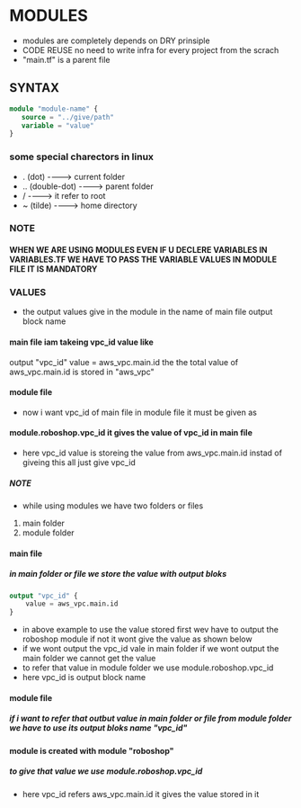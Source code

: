 # MODULES
* modules are completely depends on DRY prinsiple
* CODE REUSE no need to write infra for every project from the scrach
* "main.tf" is a parent file 
## SYNTAX
```terraform
module "module-name" {
   source = "../give/path"
   variable = "value"
}
```
### some special charectors in linux
* . (dot)         ----> current folder
* .. (double-dot) ----> parent folder
* /               ----> it refer to root
* ~ (tilde)       ----> home directory 

### NOTE
#### WHEN WE ARE USING MODULES EVEN IF U DECLERE VARIABLES IN VARIABLES.TF WE HAVE TO PASS THE VARIABLE VALUES IN MODULE FILE IT IS MANDATORY
### VALUES
* the output values give in the module in the name of main file output block name
#### main file iam takeing vpc_id value like
output "vpc_id"
value = aws_vpc.main.id
the the total value of aws_vpc.main.id is stored in "aws_vpc"
#### module file
* now i want vpc_id of main file in module file it must be given as
#### module.roboshop.vpc_id it gives the value of vpc_id in main file
* here vpc_id value is storeing the value from aws_vpc.main.id  instad of giveing this all just give vpc_id
##### NOTE
* while using modules we have two folders or files
1. main folder 
2. module folder 
#### main file
##### in main folder or file we store the value with output bloks
```terraform
output "vpc_id" {
    value = aws_vpc.main.id
}
```
* in above example to use the value stored first wev have to output the roboshop module if not it wont give the value as shown below
* if we wont output the vpc_id vale in main folder if we wont output the main folder we cannot get the value
* to refer that value in module folder we use module.roboshop.vpc_id
* here vpc_id is output block name

#### module file
##### if i want to refer that outbut value in  main folder or file from module folder we have to use its  output bloks name "vpc_id"
#### module is created with module "roboshop"
##### to give that value we use module.roboshop.vpc_id
* here vpc_id refers aws_vpc.main.id it gives the value stored in it
